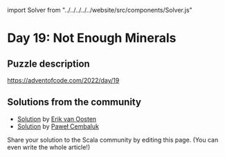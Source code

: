 import Solver from "../../../../../website/src/components/Solver.js"

# Day 19: Not Enough Minerals

## Puzzle description

https://adventofcode.com/2022/day/19

## Solutions from the community

- [Solution](https://github.com/erikvanoosten/advent-of-code/blob/main/src/main/scala/nl/grons/advent/y2022/Day19.scala) by [Erik van Oosten](https://github.com/erikvanoosten)
- [Solution](https://github.com/AvaPL/Advent-of-Code-2022/tree/main/src/main/scala/day19) by [Paweł Cembaluk](https://github.com/AvaPL)

Share your solution to the Scala community by editing this page. (You can even write the whole article!)